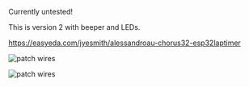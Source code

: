 Currently untested!

This is version 2 with beeper and LEDs.

https://easyeda.com/jyesmith/alessandroau-chorus32-esp32laptimer

![patch wires](/PCB_V2.png)

![patch wires](/Schematic_V2.png)
